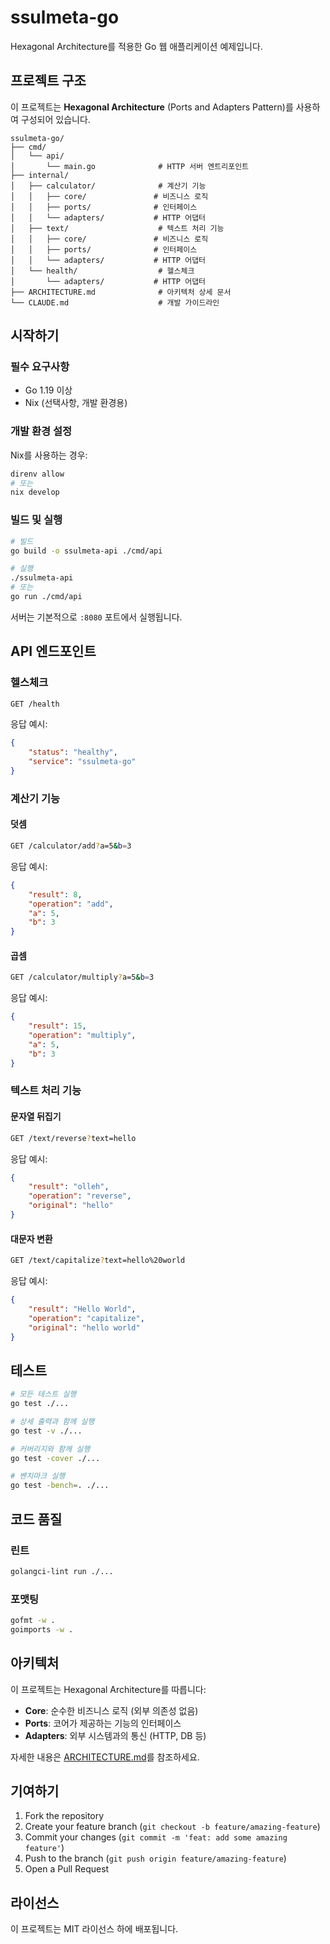 # ssulmeta-go

Hexagonal Architecture를 적용한 Go 웹 애플리케이션 예제입니다.

## 프로젝트 구조

이 프로젝트는 **Hexagonal Architecture** (Ports and Adapters Pattern)를 사용하여 구성되어 있습니다.

```
ssulmeta-go/
├── cmd/
│   └── api/
│       └── main.go              # HTTP 서버 엔트리포인트
├── internal/                    
│   ├── calculator/              # 계산기 기능
│   │   ├── core/               # 비즈니스 로직
│   │   ├── ports/              # 인터페이스
│   │   └── adapters/           # HTTP 어댑터
│   ├── text/                    # 텍스트 처리 기능
│   │   ├── core/               # 비즈니스 로직
│   │   ├── ports/              # 인터페이스
│   │   └── adapters/           # HTTP 어댑터
│   └── health/                  # 헬스체크
│       └── adapters/           # HTTP 어댑터
├── ARCHITECTURE.md              # 아키텍처 상세 문서
└── CLAUDE.md                    # 개발 가이드라인
```

## 시작하기

### 필수 요구사항

- Go 1.19 이상
- Nix (선택사항, 개발 환경용)

### 개발 환경 설정

Nix를 사용하는 경우:
```bash
direnv allow
# 또는
nix develop
```

### 빌드 및 실행

```bash
# 빌드
go build -o ssulmeta-api ./cmd/api

# 실행
./ssulmeta-api
# 또는
go run ./cmd/api
```

서버는 기본적으로 `:8080` 포트에서 실행됩니다.

## API 엔드포인트

### 헬스체크
```bash
GET /health
```

응답 예시:
```json
{
    "status": "healthy",
    "service": "ssulmeta-go"
}
```

### 계산기 기능

#### 덧셈
```bash
GET /calculator/add?a=5&b=3
```

응답 예시:
```json
{
    "result": 8,
    "operation": "add",
    "a": 5,
    "b": 3
}
```

#### 곱셈
```bash
GET /calculator/multiply?a=5&b=3
```

응답 예시:
```json
{
    "result": 15,
    "operation": "multiply",
    "a": 5,
    "b": 3
}
```

### 텍스트 처리 기능

#### 문자열 뒤집기
```bash
GET /text/reverse?text=hello
```

응답 예시:
```json
{
    "result": "olleh",
    "operation": "reverse",
    "original": "hello"
}
```

#### 대문자 변환
```bash
GET /text/capitalize?text=hello%20world
```

응답 예시:
```json
{
    "result": "Hello World",
    "operation": "capitalize",
    "original": "hello world"
}
```

## 테스트

```bash
# 모든 테스트 실행
go test ./...

# 상세 출력과 함께 실행
go test -v ./...

# 커버리지와 함께 실행
go test -cover ./...

# 벤치마크 실행
go test -bench=. ./...
```

## 코드 품질

### 린트
```bash
golangci-lint run ./...
```

### 포맷팅
```bash
gofmt -w .
goimports -w .
```

## 아키텍처

이 프로젝트는 Hexagonal Architecture를 따릅니다:

- **Core**: 순수한 비즈니스 로직 (외부 의존성 없음)
- **Ports**: 코어가 제공하는 기능의 인터페이스
- **Adapters**: 외부 시스템과의 통신 (HTTP, DB 등)

자세한 내용은 [ARCHITECTURE.md](./ARCHITECTURE.md)를 참조하세요.

## 기여하기

1. Fork the repository
2. Create your feature branch (`git checkout -b feature/amazing-feature`)
3. Commit your changes (`git commit -m 'feat: add some amazing feature'`)
4. Push to the branch (`git push origin feature/amazing-feature`)
5. Open a Pull Request

## 라이선스

이 프로젝트는 MIT 라이선스 하에 배포됩니다.